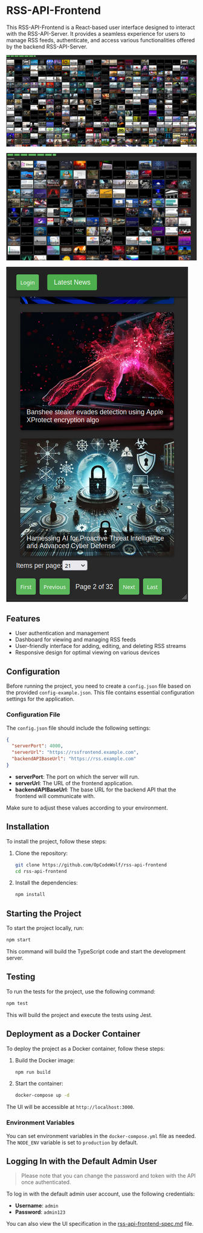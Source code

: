 # RSS-API-Frontend

This RSS-API-Frontend is a React-based user interface designed to interact with the RSS-API-Server. It provides a seamless experience for users to manage RSS feeds, authenticate, and access various functionalities offered by the backend RSS-API-Server.

![Alt text](/resources/img/Screenshot_20250107_220112.png?raw=true "RSS API Frontend Latest News - This is how I get all of my news.")

![Alt text](/resources/img/Screenshot_20250109_212106.png?raw=true "Responsive Design")

![Alt text](/resources/img/Screenshot_20250109_212509.png?raw=true "Mobile View")

## Features
- User authentication and management
- Dashboard for viewing and managing RSS feeds
- User-friendly interface for adding, editing, and deleting RSS streams
- Responsive design for optimal viewing on various devices

## Configuration
Before running the project, you need to create a `config.json` file based on the provided `config-example.json`. This file contains essential configuration settings for the application.

### Configuration File
The `config.json` file should include the following settings:

```json
{
  "serverPort": 4000,
  "serverUrl": "https://rssfrontend.example.com",
  "backendAPIBaseUrl": "https://rss.example.com"
}
```

- **serverPort**: The port on which the server will run.
- **serverUrl**: The URL of the frontend application.
- **backendAPIBaseUrl**: The base URL for the backend API that the frontend will communicate with.

Make sure to adjust these values according to your environment.

## Installation
To install the project, follow these steps:

1. Clone the repository:
   ```bash
   git clone https://github.com/OpCodeWolf/rss-api-frontend
   cd rss-api-frontend
   ```

2. Install the dependencies:
   ```bash
   npm install
   ```

## Starting the Project
To start the project locally, run:
```bash
npm start
```
This command will build the TypeScript code and start the development server.

## Testing
To run the tests for the project, use the following command:
```bash
npm test
```
This will build the project and execute the tests using Jest.

## Deployment as a Docker Container
To deploy the project as a Docker container, follow these steps:

1. Build the Docker image:
   ```bash
   npm run build
   ```

2. Start the container:
   ```bash
   docker-compose up -d
   ```

The UI will be accessible at `http://localhost:3000`.

### Environment Variables
You can set environment variables in the `docker-compose.yml` file as needed. The `NODE_ENV` variable is set to `production` by default.

## Logging In with the Default Admin User
>Please note that you can change the password and token with the API once authenticated.

To log in with the default admin user account, use the following credentials:

- **Username**: `admin`
- **Password**: `admin123`

You can also view the UI specification in the [rss-api-frontend-spec.md](rss-api-frontend-spec.md) file.
